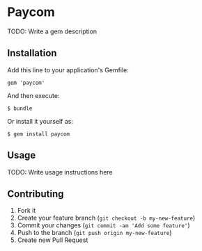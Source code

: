# Paycom

TODO: Write a gem description

## Installation

Add this line to your application's Gemfile:

    gem 'paycom'

And then execute:

    $ bundle

Or install it yourself as:

    $ gem install paycom

## Usage

TODO: Write usage instructions here

## Contributing

1. Fork it
2. Create your feature branch (`git checkout -b my-new-feature`)
3. Commit your changes (`git commit -am 'Add some feature'`)
4. Push to the branch (`git push origin my-new-feature`)
5. Create new Pull Request
